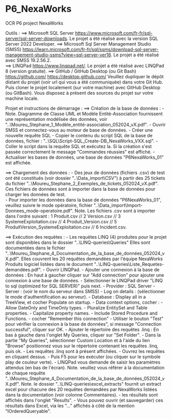 # P6_NexaWorks
OCR P6 project NexaWorks

Outils : 
  ==> Microsoft SQL Server 
      https://www.microsoft.com/fr-fr/sql-server/sql-server-downloads. 
      Le projet a été réalisé avec la version SQL Server 2022 Developer.
  ==> Microsoft Sql Server Management Studio (SMSS) 
      https://learn.microsoft.com/fr-fr/sql/ssms/download-sql-server-management-studio-ssms?view=sql-server-ver16. 
      Le projet a été réalisé avec SMSS 19.2.56.2.  
  ==> LINQPad 
      https://www.linqpad.net/.
      Le projet a été réalisé avec LINQPad 8 (version gratuite).
  ==> GitHub / GitHub Desktop (ou Git Bash)
      https://github.com/
      https://desktop.github.com/
      Veuillez dupliquer le dépôt distant du projet (voir url qui vous a été communiquée) dans votre Git Hub. Puis cloner le projet localement (sur votre machine) avec GitHub Desktop (ou GitBash). Vous disposez à présent des sources du projet sur votre machine locale.

    
Projet et instructions de démarrage :
  ==> Création de la base de données :
      - Note. Diagramme de Classe UML et Modèle Entité-Association fournissent une représentation modélisée des données, voir  "..\Moureu_Stephane_1_Modèle_entité-association_052024_vX.pdf".
      - Ouvrir SMSS et connectez-vous au moteur de base de données.
      - Créer une nouvelle requête SQL
      - Copier le contenu du script SQL de la base de données, fichier : "..\SQL\Script-SQL_Create-DB_NexaWorks_VXX.sql".
      - Coller le script dans la requête SQL et exécutez la. Si la création s'est passée correctement le message "Commandes réussies" est affiché. 
      - Actualiser les bases de données, une base de données "P6NexaWorks_01" est affichée. 
      
  ==> Chargement des données : 
      - Des jeux de données (fichiers .csv) de test ont été constitués (voir dossier "..\Data_import\CSV") à partir des 25 tickets du fichier "..\Moureu_Stephane_2_Exemples_de_tickets_052024_vX.pdf". 
      Ces fichiers de données sont à importer dans la base de données pour charger les données de test.		
      - Pour importer les données dans la base de données "P6NexaWorks_01", veuillez suivre le mode opératoire, fichier "..\Data_import\Import-Donnees_mode-operatoire.pdf". 
      Note. Les fichiers .csv sont à importer dans l'ordre suivant : 1 Produit.csv // 2 Version.csv // 3 SystemeExploitation.csv // 4 Produit_Version.csv // 5 ProduitVersion_SystemeExploitation.csv // 6 Incident.csv.
  
  ==> Exécution des requètes : 
      - Les requètes LINQ (4) produites pour le projet sont disponibles dans le dossier "..\LINQ-queries\Queries\" 
      Elles sont documentées dans le fichier "..\Moureu_Stephane_4_Documentation_de_la_base_de_données_052024_vX.pdf".
      Elles couvrent les 20 requêtes demandées par l'équipe NexaWorks Produits logiciel listées dans le document "..\LINQ-queries\Liste_Requetes-demandées.pdf".
      -  Ouvrir LINQPad.
      - Ajouter une connexion à la base de données :
      En haut à gaucher cliquer sur "Add connection" pour ajouter une connexion à une base de données.
      - Sélectionner le LINQPad driver "LINQ to sql (optimized for SQL SERVER)" puis next.
        - Provider : SQL Server
        - Server : (voir le nom du serveur dans SMSS)
        - Log on details : (sélectionner le mode d'authentification au serveur).
        - Database : Display all in a TreeView, et cocher Populate on startup. 
        - Data context options, cocher : 
          - Allow DateOnly and TimeOnly types.
          - Pluralize EntitySet and Table properties.
          - Capitalize property names.
          - Include Stored Procedure and Functions. 
        - cocher "Remember this connection"
      - Utiliser le bouton "Test" pour vérifier la connexion à la base de données", si message "Connection successful", cliquer sur OK. 
      - Ajouter le répertoire des requêtes .linq :
      En bas à gauche dans l'onglet My Queries, cliquer sur "Set Folder".
        - Dans la partie "My Queries", sélectionner Custom Location et à l'aide du lien "Browse" positionnez vous sur le répertoire contenant les requêtes .linq, puis ok. 
        - Les requêtes .linq sont à présent affichées.
      - Ouvrez les requêtes en cliquant dessus. 
      - Puis F5 pour les exécuter (ou cliquer sur le symbole play de couleur verte).
      - LINQPad vous demande de saisir les paramètres attendus (en bas de l'écran). 
      Note. veuillez vous référer à la documentation de chaque requête "..\Moureu_Stephane_4_Documentation_de_la_base_de_données_052024_vX.pdf".
      Note. le dossier "..\LINQ-queries\excel_extracts\" fournit un extract excel pour chacune des 20 requêtes demandées par NexaWorks listées dans la documentation (voir colonne Commentaires).
      - les résultats sont affichés dans l'onglet "Results". 
      - Vous pouvez ouvrir (et sauvegarder) ces résultats dans Excel, via les "..." affichés à côté de la mention "IOrderedQueryable".
      
    
